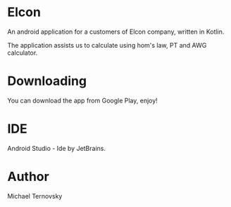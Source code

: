 # Elcon
An android application for a customers of Elcon company, written in Kotlin.

The application assists us to calculate using hom's law, PT and AWG calculator.

# Downloading
You can download the app from Google Play, enjoy!

# IDE
Android Studio - Ide by JetBrains.

# Author
Michael Ternovsky

